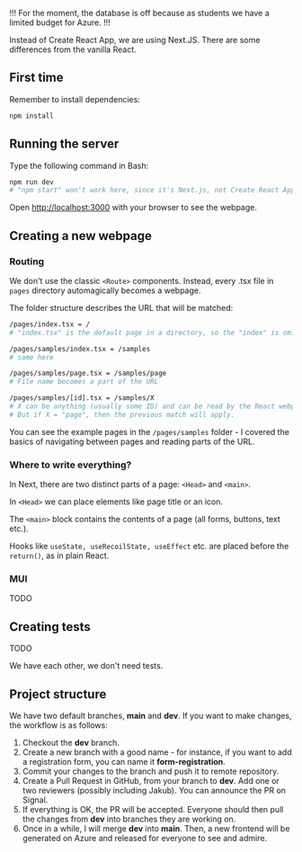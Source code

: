 !!! For the moment, the database is off because as students we have a limited budget for Azure. !!!

Instead of Create React App, we are using Next.JS. There are some differences from the vanilla React.

## First time

Remember to install dependencies:

```bash
npm install
```

## Running the server

Type the following command in Bash:

```bash
npm run dev
# "npm start" won't work here, since it's Next.js, not Create React App.
```

Open [http://localhost:3000](http://localhost:3000) with your browser to see the webpage.

## Creating a new webpage

### Routing

We don't use the classic `<Route>` components. Instead, every .tsx file in `pages` directory automagically becomes a webpage.

The folder structure describes the URL that will be matched:

```bash
/pages/index.tsx = /
# "index.tsx" is the default page in a directory, so the "index" is omitted in the URL.

/pages/samples/index.tsx = /samples
# same here

/pages/samples/page.tsx = /samples/page
# File name becomes a part of the URL

/pages/samples/[id].tsx = /samples/X
# X can be anything (usually some ID) and can be read by the React webpage!
# But if X = "page", then the previous match will apply.
```

You can see the example pages in the `/pages/samples` folder - I covered the basics of navigating between pages and reading parts of the URL.

### Where to write everything?

In Next, there are two distinct parts of a page: `<Head>` and `<main>`.

In `<Head>` we can place elements like page title or an icon.

The `<main>` block contains the contents of a page (all forms, buttons, text etc.).

Hooks like `useState, useRecoilState, useEffect` etc. are placed before the `return()`, as in plain React.

### MUI

TODO

## Creating tests

TODO

We have each other, we don't need tests.

## Project structure

We have two default branches, **main** and **dev**. If you want to make changes, the workflow is as follows:

1. Checkout the **dev** branch.
2. Create a new branch with a good name - for instance, if you want to add a registration form, you can name it **form-registration**.
3. Commit your changes to the branch and push it to remote repository.
4. Create a Pull Request in GitHub, from your branch to **dev**. Add one or two reviewers (possibly including Jakub). You can announce the PR on Signal.
5. If everything is OK, the PR will be accepted. Everyone should then pull the changes from **dev** into branches they are working on.
6. Once in a while, I will merge **dev** into **main**. Then, a new frontend will be generated on Azure and released for everyone to see and admire.
